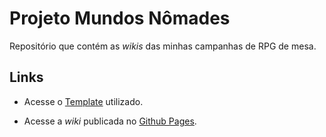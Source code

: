 # Projeto Mundos Nômades

Repositório que contém as *wikis* das minhas campanhas de RPG de mesa.

## Links

- Acesse o [Template](https://github.com/jobindjohn/obsidian-publish-mkdocs) utilizado.

- Acesse a *wiki* publicada no [Github Pages](https://henrique42.github.io/MundosNomades/).